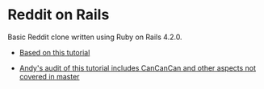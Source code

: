 Reddit on Rails
============

Basic Reddit clone written using Ruby on Rails 4.2.0.

* [Based on this tutorial](https://www.makeschool.com/tutorials/clone-reddit-using-rails/building-reddit)

* [Andy's audit of this tutorial includes CanCanCan and other aspects not covered in master](https://github.com/MakeSchool/RedditOnRails/tree/andy-audit-2016)
